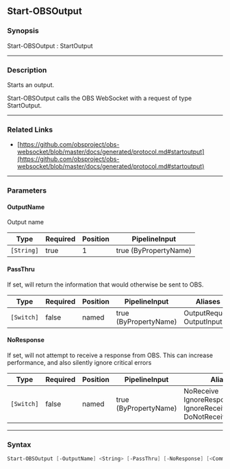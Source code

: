 Start-OBSOutput
---------------




### Synopsis
Start-OBSOutput : StartOutput



---


### Description

Starts an output.


Start-OBSOutput calls the OBS WebSocket with a request of type StartOutput.



---


### Related Links
* [https://github.com/obsproject/obs-websocket/blob/master/docs/generated/protocol.md#startoutput](https://github.com/obsproject/obs-websocket/blob/master/docs/generated/protocol.md#startoutput)





---


### Parameters
#### **OutputName**

Output name






|Type      |Required|Position|PipelineInput        |
|----------|--------|--------|---------------------|
|`[String]`|true    |1       |true (ByPropertyName)|



#### **PassThru**

If set, will return the information that would otherwise be sent to OBS.






|Type      |Required|Position|PipelineInput        |Aliases                      |
|----------|--------|--------|---------------------|-----------------------------|
|`[Switch]`|false   |named   |true (ByPropertyName)|OutputRequest<br/>OutputInput|



#### **NoResponse**

If set, will not attempt to receive a response from OBS.
This can increase performance, and also silently ignore critical errors






|Type      |Required|Position|PipelineInput        |Aliases                                                                |
|----------|--------|--------|---------------------|-----------------------------------------------------------------------|
|`[Switch]`|false   |named   |true (ByPropertyName)|NoReceive<br/>IgnoreResponse<br/>IgnoreReceive<br/>DoNotReceiveResponse|





---


### Syntax
```PowerShell
Start-OBSOutput [-OutputName] <String> [-PassThru] [-NoResponse] [<CommonParameters>]
```
